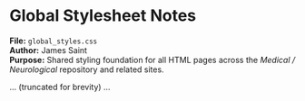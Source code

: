 # Global Stylesheet Notes  
**File:** `global_styles.css`  
**Author:** James Saint  
**Purpose:** Shared styling foundation for all HTML pages across the *Medical / Neurological* repository and related sites.

... (truncated for brevity) ...
